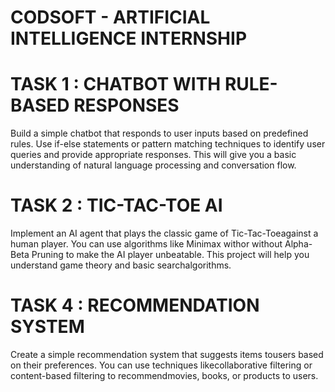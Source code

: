 # CODSOFT - ARTIFICIAL INTELLIGENCE INTERNSHIP

# TASK 1 : CHATBOT WITH RULE-BASED RESPONSES
Build a simple chatbot that responds to user inputs based on predefined rules. 
Use if-else statements or pattern matching techniques to identify user queries and provide appropriate responses. 
This will give you a basic understanding of natural language processing and conversation flow.

# TASK 2 : TIC-TAC-TOE AI
Implement an AI agent that plays the classic game of Tic-Tac-Toeagainst a human player. You can use algorithms like Minimax withor without Alpha-Beta Pruning to make the AI player unbeatable. This project will help you understand game theory and basic searchalgorithms.

# TASK 4 : RECOMMENDATION SYSTEM
Create a simple recommendation system that suggests items tousers based on their preferences. You can use techniques likecollaborative filtering or content-based filtering to recommendmovies, books, or products to users.

